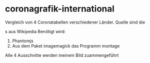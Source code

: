 # coronagrafik-international
Vergleich von 4 Coronatabellen verschiedener Länder. Quelle sind die <DIV>s aus Wikipedia
  Benötigt wird:
  
  1. Phantomjs
  2. Aus dem Paket imagemagick das Programm montage

 Alle 4 Ausschnitte werden ineinem Bild zuammengeführt
